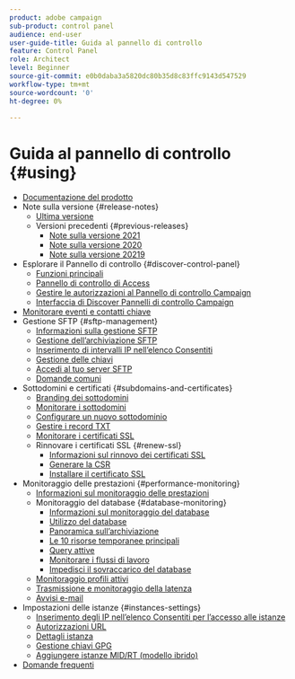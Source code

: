 ```yaml
---
product: adobe campaign
sub-product: control panel
audience: end-user
user-guide-title: Guida al pannello di controllo
feature: Control Panel
role: Architect
level: Beginner
source-git-commit: e0b0daba3a5820dc80b35d8c83ffc9143d547529
workflow-type: tm+mt
source-wordcount: '0'
ht-degree: 0%

---
```



# Guida al pannello di controllo {#using}

+ [Documentazione del prodotto](control-panel-home.md)
+ Note sulla versione {#release-notes}
   + [Ultima versione](rn/release-notes.md)
   + Versioni precedenti {#previous-releases}
      + [Note sulla versione 2021](rn/release-notes-2021.md)
      + [Note sulla versione 2020](rn/release-notes-2020.md)
      + [Note sulla versione 20219](rn/release-notes-2019.md)
+ Esplorare il Pannello di controllo {#discover-control-panel}
   + [Funzioni principali](discover/using/key-features.md)
   + [Pannello di controllo di Access](discover/using/accessing-control-panel.md)
   + [Gestire le autorizzazioni al Pannello di controllo Campaign](discover/using/managing-permissions.md)
   + [Interfaccia di Discover Pannelli di controllo Campaign](discover/using/discovering-the-interface.md)
+ [Monitorare eventi e contatti chiave](service-events/service-events.md)
+ Gestione SFTP {#sftp-management}
   + [Informazioni sulla gestione SFTP](sftp/using/about-sftp-management.md)
   + [Gestione dell’archiviazione SFTP](sftp/using/sftp-storage-management.md)
   + [Inserimento di intervalli IP nell’elenco Consentiti](sftp/using/ip-range-allow-listing.md)
   + [Gestione delle chiavi](sftp/using/key-management.md)
   + [Accedi al tuo server SFTP](sftp/using/logging-into-sftp-server.md)
   + [Domande comuni](sftp/using/common-questions.md)
+ Sottodomini e certificati {#subdomains-and-certificates}
   + [Branding dei sottodomini](subdomains-certificates/using/subdomains-branding.md)
   + [Monitorare i sottodomini](subdomains-certificates/using/monitoring-subdomains.md)
   + [Configurare un nuovo sottodominio](subdomains-certificates/using/setting-up-new-subdomain.md)
   + [Gestire i record TXT](subdomains-certificates/using/managing-txt-records.md)
   + [Monitorare i certificati SSL](subdomains-certificates/using/monitoring-ssl-certificates.md)
   + Rinnovare i certificati SSL {#renew-ssl}
      + [Informazioni sul rinnovo dei certificati SSL](subdomains-certificates/using/renewing-subdomain-certificate.md)
      + [Generare la CSR](subdomains-certificates/using/generate-csr.md)
      + [Installare il certificato SSL](subdomains-certificates/using/install-ssl-certificate.md)
+ Monitoraggio delle prestazioni {#performance-monitoring}
   + [Informazioni sul monitoraggio delle prestazioni](performance-monitoring/using/about-performance-monitoring.md)
   + Monitoraggio del database {#database-monitoring}
      + [Informazioni sul monitoraggio del database](performance-monitoring/using/database-monitoring.md)
      + [Utilizzo del database](performance-monitoring/using/database-utilization.md)
      + [Panoramica sull’archiviazione](performance-monitoring/using/database-storage-overview.md)
      + [Le 10 risorse temporanee principali](performance-monitoring/using/database-top-ten-resources.md)
      + [Query attive](performance-monitoring/using/database-active-queries.md)
      + [Monitorare i flussi di lavoro](performance-monitoring/using/workflow-monitoring.md)
      + [Impedisci il sovraccarico del database](performance-monitoring/using/database-preventing-overload.md)
   + [Monitoraggio profili attivi](performance-monitoring/using/active-profiles-monitoring.md)
   + [Trasmissione e monitoraggio della latenza](performance-monitoring/using/thoughputs-latencies.md)
   + [Avvisi e-mail](performance-monitoring/using/email-alerting.md)
+ Impostazioni delle istanze {#instances-settings}
   + [Inserimento degli IP nell’elenco Consentiti per l’accesso alle istanze](instances-settings/using/ip-allow-listing-instance-access.md)
   + [Autorizzazioni URL](instances-settings/using/url-permissions.md)
   + [Dettagli istanza](instances-settings/using/instance-details.md)
   + [Gestione chiavi GPG](instances-settings/using/gpg-keys-management.md)
   + [Aggiungere istanze MID/RT (modello ibrido)](instances-settings/using/external-accounts.md)
+ [Domande frequenti](faq.md)
